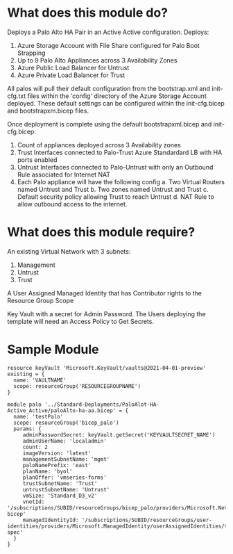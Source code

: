 # What does this module do?

Deploys a Palo Alto HA Pair in an Active Active configuration.  Deploys:    
1. Azure Storage Account with File Share configured for Palo Boot Strapping
2. Up to 9 Palo Alto Appliances across 3 Availability Zones
3. Azure Public Load Balancer for Untrust
4. Azure Private Load Balancer for Trust

All palos will pull their default configuration from the bootstrap.xml and init-cfg.txt files within the 'config' directory of the Azure Storage Account deployed.  These default settings can be configured within the init-cfg.bicep and bootstrapxm.bicep files.

Once deployment is complete using the default bootstrapxml.bicep and init-cfg.bicep:
1. Count of appliances deployed across 3 Availability zones
2. Trust Interfaces connected to Palo-Trust Azure Standardard LB with HA ports enabled
3. Untrust Interfaces connected to Palo-Untrust with only an Outbound Rule associated for Internet NAT
4. Each Palo appliance will have the following config
    a. Two Virtual Routers named Untrust and Trust
    b. Two zones named Untrust and Trust
    c. Default security policy allowing Trust to reach Untrust
    d. NAT Rule to allow outbound access to the internet.    

# What does this module require?

An existing Virtual Network with 3 subnets:
1. Management
2. Untrust
3. Trust

A User Assigned Managed Identity that has Contributor rights to the Resource Group Scope

Key Vault with a secret for Admin Password.  The Users deploying the template will need an Access Policy to Get Secrets.

# Sample Module

```Bicep
resource keyVault 'Microsoft.KeyVault/vaults@2021-04-01-preview' existing = {
  name: 'VAULTNAME'
  scope: resourceGroup('RESOURCEGROUPNAME')   
}

module palo '../Standard-Deployments/PaloAlot-HA-Active_Active/paloAlto-ha-aa.bicep' = {
  name: 'testPalo'
  scope: resourceGroup('bicep_palo')
  params: {
     adminPasswordSecret: keyVault.getSecret('KEYVAULTSECRET_NAME')
     adminUserName: 'localadmin'
     count: 2
     imageVersion: 'latest'
     managementSubnetName: 'mgmt'
     paloNamePrefix: 'east'
     planName: 'byol'
     planOffer: 'vmseries-forms'
     trustSubnetName: 'Trust'
     untrustSubnetName: 'Untrust'
     vmSize: 'Standard_D3_v2'
     vnetId: '/subscriptions/SUBID/resourceGroups/bicep_palo/providers/Microsoft.Network/virtualNetworks/palo-bicep'
     managedIdentityId: '/subscriptions/SUBID/resourceGroups/user-identities/providers/Microsoft.ManagedIdentity/userAssignedIdentities/template-spec'             
  }   
}
```
